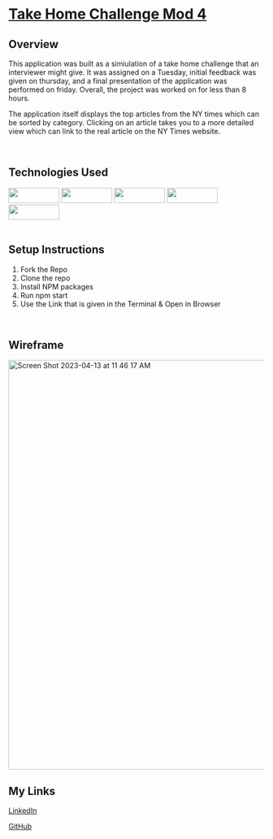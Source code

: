 # [Take Home Challenge Mod 4](https://take-home-challenge-mod4.vercel.app/)

## Overview
This application was built as a simiulation of a take home challenge that an interviewer might give. It was assigned on a Tuesday, initial feedback was given on thursday, and a final presentation of the application was performed on friday. Overall, the project was worked on for less than 8 hours.

The application itself displays the top articles from the NY times which can be sorted by category. Clicking on an article takes you to a more detailed view which can link to the real article on the NY Times website.

<br>

## Technologies Used
<div>
  <img src="https://img.shields.io/badge/-react-333333?logo=react&style=for-the-badge" width="100" height="30"/>
  <img src="https://img.shields.io/badge/-react%20router-f44250?logo=react%20router&logoColor=white&style=for-the-badge" width="100" height="30"/>
  <img src="https://img.shields.io/badge/JavaScript-323330?style=for-the-badge&logo=javascript&logoColor=F7DF1E" width="100" height="30" />
  <img src="https://img.shields.io/badge/HTML5-E34F26?style=flat-square&logo=HTML5&logoColor=white" width="100" height="30" />
  <img src="https://img.shields.io/badge/-CSS3-315780?logo=css3&style=for-the-badge" width="100" height="30"/>
</div>

<br>

## Setup Instructions
1. Fork the Repo 
2. Clone the repo
3. Install NPM packages
4. Run npm start
5. Use the Link that is given in the Terminal & Open in Browser

<br>

## Wireframe

<img width="806" alt="Screen Shot 2023-04-13 at 11 46 17 AM" src="https://user-images.githubusercontent.com/113254999/231828783-7d93d67e-b77b-446f-b9b3-88b1c3f2d33f.png">

<br>

## My Links

[LinkedIn](https://www.linkedin.com/in/robertsiraaiken/)

[GitHub](https://github.com/BobAiken)
